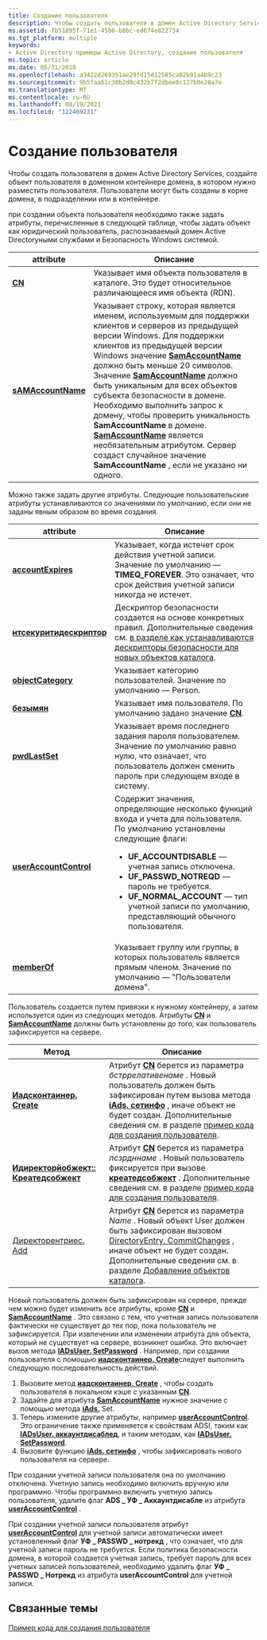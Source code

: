 ```yaml
---
title: Создание пользователя
description: Чтобы создать пользователя в домен Active Directory Services, создайте объект пользователя в доменном контейнере домена, в котором нужно разместить пользователя.
ms.assetid: fb51895f-71e1-45b6-b8bc-ed674e822734
ms.tgt_platform: multiple
keywords:
- Active Directory примеры Active Directory, создание пользователя
ms.topic: article
ms.date: 05/31/2018
ms.openlocfilehash: a3422d269351ae29fd15d12585ca02b91a4b9c23
ms.sourcegitcommit: 9b5faa61c38b2d0c432b7f2dbee8c127b0e28a7e
ms.translationtype: MT
ms.contentlocale: ru-RU
ms.lasthandoff: 08/19/2021
ms.locfileid: "122469231"
---
```

# <a name="creating-a-user"></a>Создание пользователя

Чтобы создать пользователя в домен Active Directory Services, создайте объект пользователя в доменном контейнере домена, в котором нужно разместить пользователя. Пользователи могут быть созданы в корне домена, в подразделении или в контейнере.

при создании объекта пользователя необходимо также задать атрибуты, перечисленные в следующей таблице, чтобы задать объект как юридический пользователь, распознаваемый домен Active Directoryными службами и Безопасность Windows системой.



| attribute                                       | Описание                                                                                                                                                                                                                                                                                                                                                                                                                                                                                                                                                                                                                                                                                    |
|-------------------------------------------------|------------------------------------------------------------------------------------------------------------------------------------------------------------------------------------------------------------------------------------------------------------------------------------------------------------------------------------------------------------------------------------------------------------------------------------------------------------------------------------------------------------------------------------------------------------------------------------------------------------------------------------------------------------------------------------------------|
| [**CN**](/windows/desktop/ADSchema/a-cn)                         | Указывает имя объекта пользователя в каталоге. Это будет относительное различающееся имя объекта (RDN).<br/>                                                                                                                                                                                                                                                                                                                                                                                                                                                                                                                                                                |
| [**sAMAccountName**](/windows/desktop/ADSchema/a-samaccountname) | Указывает строку, которая является именем, используемым для поддержки клиентов и серверов из предыдущей версии Windows. Для поддержки клиентов из предыдущей версии Windows значение [**SamAccountName**](/windows/desktop/ADSchema/a-samaccountname) должно быть меньше 20 символов.<br/> Значение [**SamAccountName**](/windows/desktop/ADSchema/a-samaccountname) должно быть уникальным для всех объектов субъекта безопасности в домене. Необходимо выполнить запрос к домену, чтобы проверить уникальность **SamAccountName** в домене.<br/> [**SamAccountName**](/windows/desktop/ADSchema/a-samaccountname) является необязательным атрибутом. Сервер создаст случайное значение **SamAccountName** , если не указано ни одного.<br/> |



 

Можно также задать другие атрибуты. Следующие пользовательские атрибуты устанавливаются со значениями по умолчанию, если они не заданы явным образом во время создания.




| attribute | Описание | 
|-----------|-------------|
| <a href="/windows/desktop/ADSchema/a-accountexpires"><strong>accountExpires</strong></a> | Указывает, когда истечет срок действия учетной записи. Значение по умолчанию — <strong>TIMEQ_FOREVER</strong>. Это означает, что срок действия учетной записи никогда не истечет.<br /> | 
| <a href="/windows/desktop/ADSchema/a-ntsecuritydescriptor"><strong>нтсекуритидескриптор</strong></a> | Дескриптор безопасности создается на основе конкретных правил. Дополнительные сведения см. <a href="how-security-descriptors-are-set-on-new-directory-objects.md">в разделе как устанавливаются дескрипторы безопасности для новых объектов каталога</a>.<br /> | 
| <a href="/windows/desktop/ADSchema/a-objectcategory"><strong>objectCategory</strong></a> | Указывает категорию пользователей. Значение по умолчанию — Person.<br /> | 
| <a href="/windows/desktop/ADSchema/a-name"><strong>безымян</strong></a> | Указывает имя пользователя. По умолчанию задано значение <a href="/windows/desktop/ADSchema/a-cn"><strong>CN</strong></a>.<br /> | 
| <a href="/windows/desktop/ADSchema/a-pwdlastset"><strong>pwdLastSet</strong></a> | Указывает время последнего задания пароля пользователем. Значение по умолчанию равно нулю, что означает, что пользователь должен сменить пароль при следующем входе в систему.<br /> | 
| <a href="/windows/desktop/ADSchema/a-useraccountcontrol"><strong>userAccountControl</strong></a> | Содержит значения, определяющие несколько функций входа и учета для пользователя.<br /> По умолчанию установлены следующие флаги:<br /><ul><li><strong>UF_ACCOUNTDISABLE</strong> — учетная запись отключена.</li><li><strong>UF_PASSWD_NOTREQD</strong> — пароль не требуется.</li><li><strong>UF_NORMAL_ACCOUNT</strong> — тип учетной записи по умолчанию, представляющий обычного пользователя.</li></ul> | 
| <a href="/windows/desktop/ADSchema/a-memberof"><strong>memberOf</strong></a> | Указывает группу или группы, в которых пользователь является прямым членом. Значение по умолчанию — "Пользователи домена".<br /> | 




 

Пользователь создается путем привязки к нужному контейнеру, а затем используется один из следующих методов. Атрибуты [**CN**](/windows/desktop/ADSchema/a-cn) и [**SamAccountName**](/windows/desktop/ADSchema/a-samaccountname) должны быть установлены до того, как пользователь зафиксируется на сервере.



| Метод                                                                       | Описание                                                                                                                                                                                                                                                                                                                                                                                                        |
|------------------------------------------------------------------------------|--------------------------------------------------------------------------------------------------------------------------------------------------------------------------------------------------------------------------------------------------------------------------------------------------------------------------------------------------------------------------------------------------------------------|
| [**Иадсконтаинер. Create**](/windows/desktop/api/iads/nf-iads-iadscontainer-create)                        | Атрибут [**CN**](/windows/desktop/ADSchema/a-cn) берется из параметра *бстррелативенаме* . Новый пользователь должен быть зафиксирован путем вызова метода [**iAds. сетинфо**](/windows/desktop/api/iads/nf-iads-iads-setinfo) , иначе объект не будет создан. Дополнительные сведения см. в разделе [пример кода для создания пользователя](example-code-for-creating-a-user.md).<br/>                                                                                            |
| [**Идиректорйобжект:: Креатедсобжект**](/windows/desktop/api/iads/nf-iads-idirectoryobject-createdsobject) | Атрибут [**CN**](/windows/desktop/ADSchema/a-cn) берется из параметра *псзрдннаме* . Новый пользователь фиксируется при вызове [**креатедсобжект**](/windows/desktop/api/iads/nf-iads-idirectoryobject-createdsobject) . Дополнительные сведения см. в разделе [пример кода для создания пользователя](example-code-for-creating-a-user.md).<br/>                                                                                                                |
| [Директорентриес. Add](/dotnet/api/system.directoryservices.directoryentries.add?view=dotnet-plat-ext-3.1)       | Атрибут [**CN**](/windows/desktop/ADSchema/a-cn) берется из параметра *Name* . Новый объект User должен быть зафиксирован вызовом [DirectoryEntry. CommitChanges](/dotnet/api/system.directoryservices.directoryentry.commitchanges#System_DirectoryServices_DirectoryEntry_CommitChanges) , иначе объект не будет создан. Дополнительные сведения см. в разделе [Добавление объектов каталога](/previous-versions/ms180851(v=vs.90)).<br/> |



 

Новый пользователь должен быть зафиксирован на сервере, прежде чем можно будет изменить все атрибуты, кроме [**CN**](/windows/desktop/ADSchema/a-cn) и [**SamAccountName**](/windows/desktop/ADSchema/a-samaccountname) . Это связано с тем, что учетная запись пользователя фактически не существует до тех пор, пока пользователь не зафиксируется. При извлечении или изменении атрибута для объекта, который не существует на сервере, возникнет ошибка. Это включает вызов метода [**IADsUser. SetPassword**](/windows/desktop/api/iads/nf-iads-iadsuser-setpassword) . Например, при создании пользователя с помощью [**иадсконтаинер. Create**](/windows/desktop/api/iads/nf-iads-iadscontainer-create)следует выполнить следующую последовательность действий.

1.  Вызовите метод [**иадсконтаинер. Create**](/windows/desktop/api/iads/nf-iads-iadscontainer-create) , чтобы создать пользователя в локальном кэше с указанным [**CN**](/windows/desktop/ADSchema/a-cn).
2.  Задайте для атрибута [**SamAccountName**](/windows/desktop/ADSchema/a-samaccountname) нужное значение с помощью метода [**iAds.**](/windows/desktop/api/iads/nf-iads-iads-put) Set.
3.  Теперь измените другие атрибуты, например [**userAccountControl**](/windows/desktop/ADSchema/a-useraccountcontrol). Это ограничение также применяется к свойствам ADSI, таким как [**IADsUser. аккаунтдисаблед**](/windows/desktop/ADSI/iadsuser-property-methods), и таким методам, как [**IADsUser. SetPassword**](/windows/desktop/api/iads/nf-iads-iadsuser-setpassword).
4.  Вызовите функцию [**iAds. сетинфо**](/windows/desktop/api/iads/nf-iads-iads-setinfo) , чтобы зафиксировать нового пользователя на сервере.

При создании учетной записи пользователя она по умолчанию отключена. Учетную запись необходимо включить вручную или программно. Чтобы программно включить учетную запись пользователя, удалите флаг **ADS \_ УФ \_ Аккаунтдисабле** из атрибута [**userAccountControl**](/windows/desktop/ADSchema/a-useraccountcontrol) .

При создании учетной записи пользователя атрибут [**userAccountControl**](/windows/desktop/ADSchema/a-useraccountcontrol) для учетной записи автоматически имеет установленный флаг **УФ \_ PASSWD \_ нотрекд** , что означает, что для учетной записи пароль не требуется. Если политика безопасности домена, в которой создается учетная запись, требует пароль для всех учетных записей пользователей, необходимо удалить флаг **УФ \_ PASSWD \_ Нотрекд** из атрибута **userAccountControl** для учетной записи.

## <a name="related-topics"></a>Связанные темы

<dl> <dt>

[Пример кода для создания пользователя](example-code-for-creating-a-user.md)
</dt> </dl>
